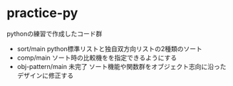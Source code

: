 # practice-py

pythonの練習で作成したコード群

- sort/main
    python標準リストと独自双方向リストの2種類のソート  
- comp/main
    ソート時の比較機をを指定できるようにする
- obj-pattern/main 未完了
    ソート機能や関数群をオブジェクト志向に沿ったデザインに修正する